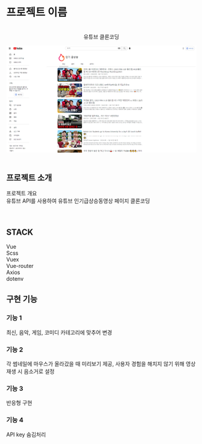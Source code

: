 

# 프로젝트 이름

<p align="center">
  <br>
  유튜브 클론코딩

![Broadcast Thumbnail](./public/youtube.png)  
  <br>
</p>


## 프로젝트 소개

<p align="justify">
프로젝트 개요
<br>
유튜브 API를 사용하여 유튜브 인기급상승동영상 페이지 클론코딩
</p>

<br>

## STACK

Vue
<br>
Scss
<br>
Vuex
<br>
Vue-router
<br>
Axios
<br>
dotenv

## 구현 기능

### 기능 1
최신, 음악, 게임, 코미디 카테고리에 맞추어  변경
### 기능 2
각 썸네일에 마우스가 올라갔을 때 미리보기 제공, 사용자 경험을 해치지 않기 위해 영상 재생 시 음소거로 설정 
### 기능 3
반응형 구현
### 기능 4
API key 숨김처리

<p align="justify">

</p>

<br>


